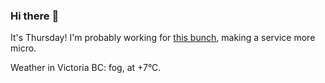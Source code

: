 ### Hi there :wave:

It's Thursday! I'm probably working for [this bunch](https://github.com/kohofinancial), making a service more micro.

Weather in Victoria BC: fog, at +7°C.
